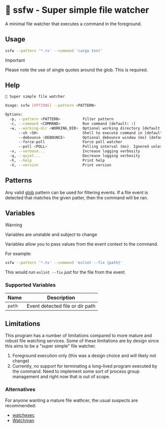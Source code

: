 # 🪬 ssfw - Super simple file watcher

A minimal file watcher that executes a command in the foreground.

## Usage

```bash
ssfw --pattern '*.rs' --command 'cargo test'
```

> [!IMPORTANT]
> Please note the use of single quotes around the glob. This is required.

## Help

```bash
🪬 Super simple file watcher

Usage: ssfw [OPTIONS] --pattern <PATTERN>

Options:
  -p, --pattern <PATTERN>          Filter pattern
  -c, --command <COMMAND>          Run command [default: :]
  -w, --working-dir <WORKING_DIR>  Optional working directory [default: .]
      --sh <SH>                    Shell to execute command in [default: zsh] [possible values: zsh, bash]
      --debounce <DEBOUNCE>        Optional debounce window (ms) [default: 500]
      --force-poll                 Force poll watcher
      --poll <POLL>                Polling interval (ms). Ignored unless force poll is used [default: 500]
  -v, --verbose...                 Increase logging verbosity
  -q, --quiet...                   Decrease logging verbosity
  -h, --help                       Print help
  -V, --version                    Print version
```

## Patterns

Any valid [glob](https://docs.rs/globset/latest/globset/#syntax) pattern can be used for filtering events. If a file event is detected that matches the given patter, then the command will be ran.

## Variables

> [!WARNING]
> Variables are unstable and subject to change

Variables allow you to pass values from the event context to the command.

For example:

```bash
ssfw --pattern '*.ts' --command 'eslint --fix {path}'
```

This would run `eslint --fix` _just_ for the file from the event.

### Supported Variables

| Name   | Description                     |
| ------ | ------------------------------- |
| `path` | Event detected file or dir path |

## Limitations

This program has a number of limitations compared to more mature and robust file watching services.
Some of these limitations are by design since this aims to be a "super simple" file watcher.

1. Foreground execution only (this was a design choice and will likely not change)
2. Currently, no support for terminating a long-lived program executed by the command. Need to implement some sort of process group management and right now that is out of scope.

### Alternatives

For anyone wanting a mature file wathcer, the usual suspects are recommended:

- [watchexec](https://github.com/watchexec/watchexec)
- [Watchman](https://facebook.github.io/watchman/)
